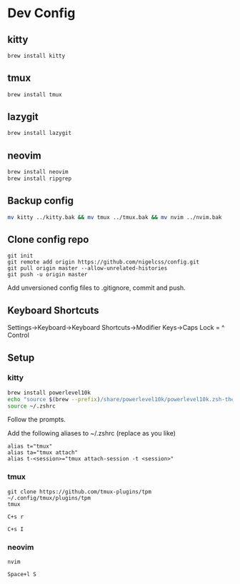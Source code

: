 # Dev Config

## kitty
```sh
brew install kitty
```

## tmux
```bash
brew install tmux
```

## lazygit
```bash
brew install lazygit
```

## neovim
```bash
brew install neovim
brew install ripgrep
```

## Backup config
```zsh
mv kitty ../kitty.bak && mv tmux ../tmux.bak && mv nvim ../nvim.bak
```

## Clone config repo
```
git init
git remote add origin https://github.com/nigelcss/config.git
git pull origin master --allow-unrelated-histories
git push -u origin master
```

Add unversioned config files to .gitignore, commit and push.

## Keyboard Shortcuts
Settings->Keyboard->Keyboard Shortcuts->Modifier Keys->Caps Lock = ^ Control

## Setup

### kitty
```bash
brew install powerlevel10k
echo "source $(brew --prefix)/share/powerlevel10k/powerlevel10k.zsh-theme" >>~/.zshrc
source ~/.zshrc
```

Follow the prompts.

Add the following aliases to ~/.zshrc (replace <session> as you like)
```
alias t="tmux"
alias ta="tmux attach"
alias t-<session>="tmux attach-session -t <session>"
```

### tmux
```
git clone https://github.com/tmux-plugins/tpm ~/.config/tmux/plugins/tpm
tmux
```
`C+s r`

`C+s I`

### neovim
```
nvim
```

`Space+l S`
